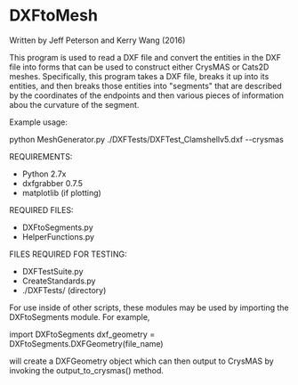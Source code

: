 # DXFtoMesh
Written by Jeff Peterson and Kerry Wang (2016)

This program is used to read a DXF file and convert the entities in the DXF file
into forms that can be used to construct either CrysMAS or Cats2D meshes.
Specifically, this program takes a DXF file, breaks it up into its entities, and
then breaks those entities into "segments" that are described by the coordinates
of the endpoints and then various pieces of information abou the curvature of
the segment.

Example usage:

python MeshGenerator.py ./DXFTests/DXFTest_Clamshellv5.dxf --crysmas

REQUIREMENTS:
- Python 2.7x
- dxfgrabber 0.7.5
- matplotlib (if plotting)

REQUIRED FILES:
- DXFtoSegments.py
- HelperFunctions.py

FILES REQUIRED FOR TESTING:
- DXFTestSuite.py
- CreateStandards.py
- ./DXFTests/ (directory)

For use inside of other scripts, these modules may be used by importing the
DXFtoSegments module. For example,

import DXFtoSegments
dxf_geometry = DXFtoSegments.DXFGeometry(file_name)

will create a DXFGeometry object which can then output to CrysMAS by invoking
the output_to_crysmas() method.